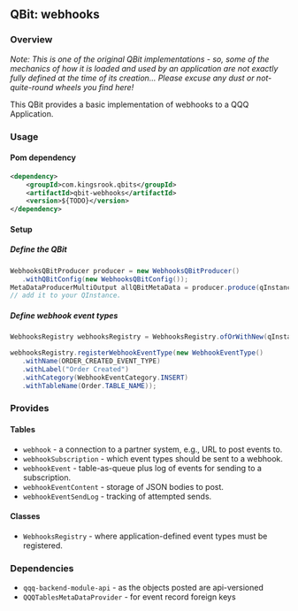 ## QBit:  webhooks

### Overview
*Note:  This is one of the original QBit implementations - so, some of the mechanics of how
it is loaded and used by an application are not exactly fully defined at the time of its
creation... Please excuse any dust or not-quite-round wheels you find here!*

This QBit provides a basic implementation of webhooks to a QQQ Application.

### Usage

#### Pom dependency
```xml
<dependency>
    <groupId>com.kingsrook.qbits</groupId>
    <artifactId>qbit-webhooks</artifactId>
    <version>${TODO}</version>
</dependency>
```

#### Setup
##### Define the QBit
```java
WebhooksQBitProducer producer = new WebhooksQBitProducer()
   .withQBitConfig(new WebhooksQBitConfig());
MetaDataProducerMultiOutput allQBitMetaData = producer.produce(qInstance);
// add it to your QInstance.
```

##### Define webhook event types
```java
WebhooksRegistry webhooksRegistry = WebhooksRegistry.ofOrWithNew(qInstance);

webhooksRegistry.registerWebhookEventType(new WebhookEventType()
   .withName(ORDER_CREATED_EVENT_TYPE)
   .withLabel("Order Created")
   .withCategory(WebhookEventCategory.INSERT)
   .withTableName(Order.TABLE_NAME));
```

### Provides
#### Tables
- `webhook` - a connection to a partner system, e.g., URL to post events to.
- `webhookSubscription` - which event types should be sent to a webhook.
- `webhookEvent` - table-as-queue plus log of events for sending to a subscription.
- `webhookEventContent` - storage of JSON bodies to post.
- `webhookEventSendLog` - tracking of attempted sends.

#### Classes
- `WebhooksRegistry` - where application-defined event types must be registered.

### Dependencies
- `qqq-backend-module-api` - as the objects posted are api-versioned
- `QQQTablesMetaDataProvider` - for event record foreign keys

